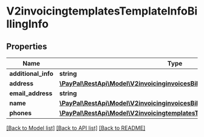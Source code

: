 # V2invoicingtemplatesTemplateInfoBillingInfo

## Properties
Name | Type | Description | Notes
------------ | ------------- | ------------- | -------------
**additional_info** | **string** |  | [optional] 
**address** | [**\PayPal\RestApi\Model\V2invoicinginvoicesBillingInfoAddress**](V2invoicinginvoicesBillingInfoAddress.md) |  | [optional] 
**email_address** | **string** |  | [optional] 
**name** | [**\PayPal\RestApi\Model\V2invoicinginvoicesBillingInfoName**](V2invoicinginvoicesBillingInfoName.md) |  | [optional] 
**phones** | [**\PayPal\RestApi\Model\V2invoicingtemplatesTemplateInfoBillingInfoPhones[]**](V2invoicingtemplatesTemplateInfoBillingInfoPhones.md) |  | [optional] 

[[Back to Model list]](../README.md#documentation-for-models) [[Back to API list]](../README.md#documentation-for-api-endpoints) [[Back to README]](../README.md)


